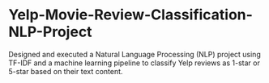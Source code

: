 # Yelp-Movie-Review-Classification-NLP-Project
Designed and executed a Natural Language Processing (NLP) project using TF-IDF and a machine learning pipeline to classify Yelp reviews as 1-star or 5-star based on their text content.
